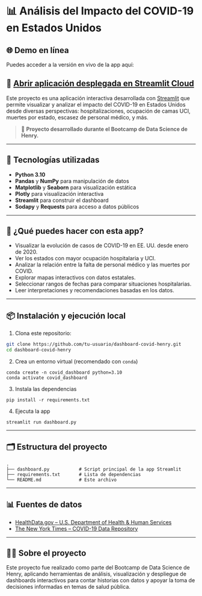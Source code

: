 # 📊 Análisis del Impacto del COVID-19 en Estados Unidos

## 🌐 Demo en línea

Puedes acceder a la versión en vivo de la app aquí:

🔗 [Abrir aplicación desplegada en Streamlit Cloud](https://malegiraldo22-analisis-covid-usa-dashboard-mha1tq.streamlit.app/)
---
Este proyecto es una aplicación interactiva desarrollada con [Streamlit](https://streamlit.io/) que permite visualizar y analizar el impacto del COVID-19 en Estados Unidos desde diversas perspectivas: hospitalizaciones, ocupación de camas UCI, muertes por estado, escasez de personal médico, y más.

> 📌 **Proyecto desarrollado durante el Bootcamp de Data Science de Henry.**

---

## 🧰 Tecnologías utilizadas

- **Python 3.10**
- **Pandas** y **NumPy** para manipulación de datos
- **Matplotlib** y **Seaborn** para visualización estática
- **Plotly** para visualización interactiva
- **Streamlit** para construir el dashboard
- **Sodapy** y **Requests** para acceso a datos públicos

---

## 🚀 ¿Qué puedes hacer con esta app?

- Visualizar la evolución de casos de COVID-19 en EE. UU. desde enero de 2020.
- Ver los estados con mayor ocupación hospitalaria y UCI.
- Analizar la relación entre la falta de personal médico y las muertes por COVID.
- Explorar mapas interactivos con datos estatales.
- Seleccionar rangos de fechas para comparar situaciones hospitalarias.
- Leer interpretaciones y recomendaciones basadas en los datos.

---

## 📦 Instalación y ejecución local

1. Clona este repositorio:

```bash
git clone https://github.com/tu-usuario/dashboard-covid-henry.git
cd dashboard-covid-henry
```

2. Crea un entorno virtual (recomendado con `conda`)
```
conda create -n covid_dashboard python=3.10
conda activate covid_dashboard
```
3. Instala las dependencias
```
pip install -r requirements.txt
```
4. Ejecuta la app
```
streamlit run dashboard.py
```
---
## 🗂️ Estructura del proyecto
```
.
├── dashboard.py           # Script principal de la app Streamlit
├── requirements.txt       # Lista de dependencias
└── README.md              # Este archivo
```
---
## 📊 Fuentes de datos
* [HealthData.gov – U.S. Department of Health & Human Services](https://healthdata.gov/)
* [The New York Times – COVID-19 Data Repository](https://github.com/nytimes/covid-19-data)
---
## 🧑‍🎓 Sobre el proyecto
Este proyecto fue realizado como parte del Bootcamp de Data Science de Henry, aplicando herramientas de análisis, visualización y despliegue de dashboards interactivos para contar historias con datos y apoyar la toma de decisiones informadas en temas de salud pública.